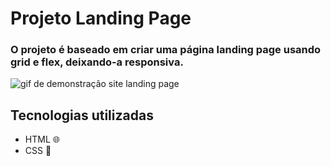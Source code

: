 # Projeto Landing Page 

### O projeto é baseado em criar uma página landing page usando grid e flex, deixando-a responsiva.

<img src="./demonstracao.gif" alt="gif de demonstração site landing page">

## Tecnologias utilizadas

- HTML 🌐
- CSS 🎨
